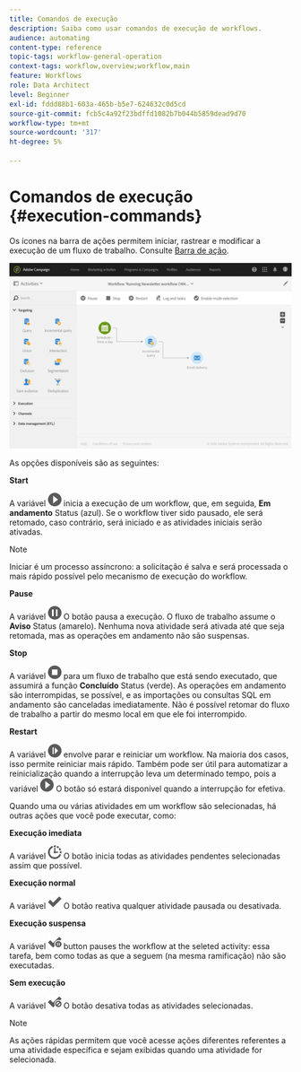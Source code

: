 ```yaml
---
title: Comandos de execução
description: Saiba como usar comandos de execução de workflows.
audience: automating
content-type: reference
topic-tags: workflow-general-operation
context-tags: workflow,overview;workflow,main
feature: Workflows
role: Data Architect
level: Beginner
exl-id: fddd88b1-603a-465b-b5e7-624632c0d5cd
source-git-commit: fcb5c4a92f23bdffd1082b7b044b5859dead9d70
workflow-type: tm+mt
source-wordcount: '317'
ht-degree: 5%

---
```


# Comandos de execução {#execution-commands}

Os ícones na barra de ações permitem iniciar, rastrear e modificar a execução de um fluxo de trabalho. Consulte [Barra de ação](../../automating/using/workflow-interface.md#action-bar).

![](assets/wkf_execution_2.png)

As opções disponíveis são as seguintes:

**Start**

A variável ![](assets/play_darkgrey-24px.png) inicia a execução de um workflow, que, em seguida, **Em andamento** Status (azul). Se o workflow tiver sido pausado, ele será retomado, caso contrário, será iniciado e as atividades iniciais serão ativadas.

>[!NOTE]
>
>Iniciar é um processo assíncrono: a solicitação é salva e será processada o mais rápido possível pelo mecanismo de execução do workflow.

**Pause**

A variável ![](assets/pause_darkgrey-24px.png) O botão pausa a execução. O fluxo de trabalho assume o **Aviso** Status (amarelo). Nenhuma nova atividade será ativada até que seja retomada, mas as operações em andamento não são suspensas.

**Stop**

A variável ![](assets/stop_darkgrey-24px.png) para um fluxo de trabalho que está sendo executado, que assumirá a função **Concluído** Status (verde). As operações em andamento são interrompidas, se possível, e as importações ou consultas SQL em andamento são canceladas imediatamente. Não é possível retomar do fluxo de trabalho a partir do mesmo local em que ele foi interrompido.

**Restart**

A variável ![](assets/pauseplay_darkgrey-24px.png) envolve parar e reiniciar um workflow. Na maioria dos casos, isso permite reiniciar mais rápido. Também pode ser útil para automatizar a reinicialização quando a interrupção leva um determinado tempo, pois a variável ![](assets/play_darkgrey-24px.png) O botão só estará disponível quando a interrupção for efetiva.

Quando uma ou várias atividades em um workflow são selecionadas, há outras ações que você pode executar, como:

**Execução imediata**

A variável ![](assets/pending_darkgrey-24px.png) O botão inicia todas as atividades pendentes selecionadas assim que possível.

**Execução normal**

A variável ![](assets/check_darkgrey-24px.png) O botão reativa qualquer atividade pausada ou desativada.

**Execução suspensa**

A variável ![](assets/check_pause_darkgrey-24px.png) button pauses the workflow at the seleted activity: essa tarefa, bem como todas as que a seguem (na mesma ramificação) não são executadas.

**Sem execução**

A variável ![](assets/checkdisable.png) O botão desativa todas as atividades selecionadas.

>[!NOTE]
>
>As ações rápidas permitem que você acesse ações diferentes referentes a uma atividade específica e sejam exibidas quando uma atividade for selecionada.
